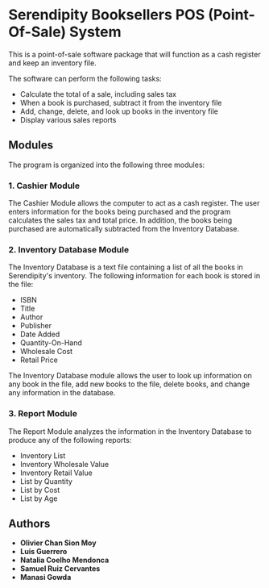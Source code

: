 # Serendipity Booksellers POS (Point-Of-Sale) System 

This is a point-of-sale software package that will function as a cash register and keep an inventory file.

The software can perform the following tasks:
* Calculate the total of a sale, including sales tax
* When a book is purchased, subtract it from the inventory file
* Add, change, delete, and look up books in the inventory file
* Display various sales reports

## Modules

The program is organized into the following three modules:

### 1. Cashier Module

The Cashier Module allows the computer to act as a cash register. The user enters information for the books being purchased and the program calculates the sales tax and total price. In addition, the books being purchased are automatically subtracted from the Inventory Database.

### 2. Inventory Database Module

The Inventory Database is a text file containing a list of all the books in Serendipity's inventory. The following information for each book is stored in the file:

* ISBN
* Title
* Author
* Publisher
* Date Added
* Quantity-On-Hand
* Wholesale Cost
* Retail Price

The Inventory Database module allows the user to look up information on any book in the file, add new books to the file, delete books, and change any information in the database.

### 3. Report Module

The Report Module analyzes the information in the Inventory Database to produce any of the following reports:

* Inventory List
* Inventory Wholesale Value
* Inventory Retail Value
* List by Quantity
* List by Cost
* List by Age

## Authors

* **Olivier Chan Sion Moy**
* **Luis Guerrero**
* **Natalia Coelho Mendonca**
* **Samuel Ruiz Cervantes**
* **Manasi Gowda**